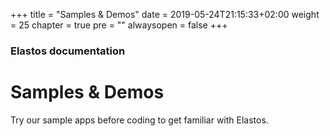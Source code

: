 +++
title = "Samples & Demos"
date = 2019-05-24T21:15:33+02:00
weight = 25
chapter = true
pre = ""
alwaysopen = false
+++

### Elastos documentation

# Samples & Demos

Try our sample apps before coding to get familiar with Elastos.

